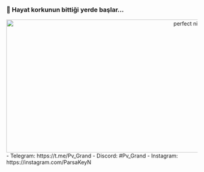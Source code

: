 ### 💫 Hayat korkunun bittiği yerde başlar...
<div id="header" align="center" >
  <img src="https://github.com/ParsaGrand/ParsaGrand/LoadScreen.gif" width='950' height="350"  alt="perfect night"  />
</div>
- Telegram: https://t.me/Pv_Grand
- Discord: #Pv_Grand
- Instagram: https://instagram.com/ParsaKeyN

<!---
- 👋 Hi, I’m @ParsaGrand
- 👀 I’m interested in ...
- 🌱 I’m currently learning ...
- 💞️ I’m looking to collaborate on ...
- 📫 How to reach me ...
- 😄 Pronouns: ...
- ⚡ Fun fact: ...
ParsaGrand/ParsaGrand is a ✨ special ✨ repository because its `README.md` (this file) appears on your GitHub profile.
You can click the Preview link to take a look at your changes.
--->
